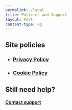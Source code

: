 ```yaml
---
permalink: /legal
title: Policies and Support
layout: Post
content-type: eg
---
```

## Site policies

-   ### [Privacy Policy](https://alvinmhng.tk/privacy)
-   ### [Cookie Policy](https://alvinmhng.tk/cookie)

## Still need help?
#### [Contact support](mailto:support@alvinmhng.tk)
